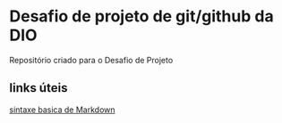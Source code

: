 # Desafio de projeto de git/github da DIO
Repositório criado para o Desafio de Projeto
## links úteis 
[sintaxe basica de Markdown](https://www.markdownguide.org/basic-syntax)
